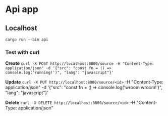 # Api app

## Localhost
`cargo run --bin api`

### Test with curl

**Create**
`curl -X POST http://localhost:8000/source -H "Content-Type: application/json" -d '{"src": "const fn = () => console.log('running!')", "lang": "javascript"}'`

**Update**
`curl -X PUT http://localhost:8000/source/<id>` -H "Content-Type: application/json" -d '{"src": "const fn = () => console.log('wroom wroom!')", "lang": "javascript"}'

**Delete**
`curl -X DELETE http://localhost:8000/source/<id>` -H "Content-Type: application/json"
